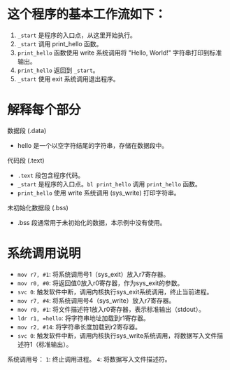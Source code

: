# 这个程序的基本工作流如下：

1. `_start` 是程序的入口点，从这里开始执行。
2. `_start` 调用 print_hello 函数。
3. `print_hello` 函数使用 write 系统调用将 "Hello, World!" 字符串打印到标准输出。
4. `print_hello` 返回到 `_start`。
5. `_start` 使用 exit 系统调用退出程序。


# 解释每个部分

数据段 (.data)
* hello 是一个以空字符结尾的字符串，存储在数据段中。

代码段 (.text)
* `.text` 段包含程序代码。
* `_start` 是程序的入口点。`bl print_hello` 调用 `print_hello` 函数。
* `print_hello` 使用 write 系统调用 (sys_write) 打印字符串。

未初始化数据段 (.bss)
* .bss 段通常用于未初始化的数据，本示例中没有使用。

# 系统调用说明

* `mov r7, #1`: 将系统调用号1（sys_exit）放入r7寄存器。
* `mov r0, #0`: 将返回值0放入r0寄存器，作为sys_exit的参数。
* `svc 0`: 触发软件中断，调用内核执行sys_exit系统调用，终止当前进程。
* `mov r7, #4`: 将系统调用号4（sys_write）放入r7寄存器。
* `mov r0, #1`: 将文件描述符1放入r0寄存器，表示标准输出（stdout）。
* `ldr r1, =hello`: 将字符串地址加载到r1寄存器。
* `mov r2, #14`: 将字符串长度加载到r2寄存器。
* `svc 0`: 触发软件中断，调用内核执行sys_write系统调用，将数据写入文件描述符1（标准输出）。

系统调用号：
`1`: 终止调用进程。
`4`: 将数据写入文件描述符。
